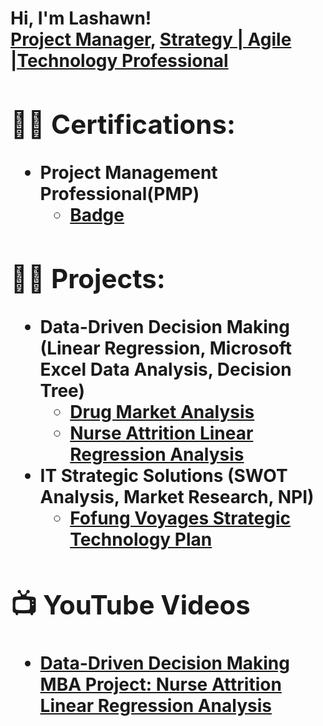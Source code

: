 <h1>Hi, I'm Lashawn! <br/><a href="https://github.com/LashawnFofung">Project Manager</a>, <a href="https://www.linkedin.com/in/lashawnfofung/">Strategy | Agile |Technology Professional</a><a/h1>

<h2>👨‍💻 Certifications:</h2>

- <b> Project Management Professional(PMP)</b>
  - [Badge](https://www.credly.com/badges/069386a1-7007-40f8-9773-f308e59e06db/public_url) <b>

<h2>👨‍💻 Projects:</h2>

- <b> Data-Driven Decision Making (Linear Regression, Microsoft Excel Data Analysis, Decision Tree)</b>
  - [Drug Market Analysis](https://github.com/LashawnFofung/Drug-Market-Analysis)
  - [Nurse Attrition Linear Regression Analysis](https://github.com/LashawnFofung/Nurse-Attrition-Linear-Regression-Analysis)
- <b> IT Strategic Solutions (SWOT Analysis, Market Research, NPI)</b>
  - [Fofung Voyages Strategic Technology Plan](https://github.com/LashawnFofung/Fofung-Voyages-Strategic-Technology-Plan) <b>
  

<h2>📺 YouTube Videos</h2>

- [Data-Driven Decision Making MBA Project: Nurse Attrition Linear Regression Analysis](https://youtu.be/mEK-_1xrKpA?si=5VsE73RqBc0Yh_8Z)
  
